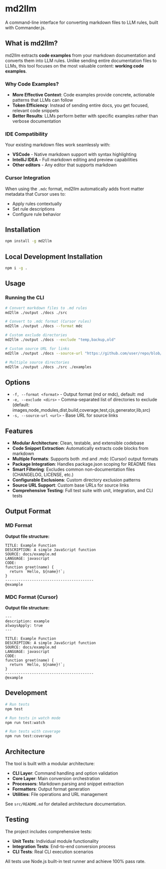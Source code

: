 # md2llm

A command-line interface for converting markdown files to LLM rules, built with Commander.js.

## What is md2llm?

md2llm extracts **code examples** from your markdown documentation and converts them into LLM rules. Unlike sending entire documentation files to LLMs, this tool focuses on the most valuable content: **working code examples**.

### Why Code Examples?

- **More Effective Context**: Code examples provide concrete, actionable patterns that LLMs can follow
- **Token Efficiency**: Instead of sending entire docs, you get focused, relevant code snippets
- **Better Results**: LLMs perform better with specific examples rather than verbose documentation

### IDE Compatibility

Your existing markdown files work seamlessly with:
- **VSCode** - Native markdown support with syntax highlighting
- **IntelliJ IDEA** - Full markdown editing and preview capabilities
- **Other editors** - Any editor that supports markdown

### Cursor Integration

When using the `.mdc` format, md2llm automatically adds front matter metadata that Cursor uses to:
- Apply rules contextually
- Set rule descriptions
- Configure rule behavior

## Installation

```bash
npm install -g md2llm
```

## Local Development Installation

```bash
npm i -g .
```

## Usage

### Running the CLI

```bash
# Convert markdown files to .md rules
md2llm ./output ./docs ./src

# Convert to .mdc format (Cursor rules)
md2llm ./output ./docs --format mdc

# Custom exclude directories
md2llm ./output ./docs --exclude "temp,backup,old"

# Custom source URL for links
md2llm ./output ./docs --source-url "https://github.com/user/repo/blob/main/"

# Multiple source directories
md2llm ./output ./docs ./src ./examples
```

## Options

- `-f, --format <format>` - Output format (md or mdc), default: md
- `-e, --exclude <dirs>` - Comma-separated list of directories to exclude (default: images,node_modules,dist,build,coverage,test,cjs,generator,lib,src)
- `-s, --source-url <url>` - Base URL for source links

## Features

- **Modular Architecture**: Clean, testable, and extensible codebase
- **Code Snippet Extraction**: Automatically extracts code blocks from markdown
- **Multiple Formats**: Supports both .md and .mdc (Cursor) output formats
- **Package Integration**: Handles package.json scoping for README files
- **Smart Filtering**: Excludes common non-documentation files (CHANGELOG, LICENSE, etc.)
- **Configurable Exclusions**: Custom directory exclusion patterns
- **Source URL Support**: Custom base URLs for source links
- **Comprehensive Testing**: Full test suite with unit, integration, and CLI tests

## Output Format

### MD Format

**Output file structure:**
```
TITLE: Example Function
DESCRIPTION: A simple JavaScript function
SOURCE: docs/example.md
LANGUAGE: javascript
CODE:
function greet(name) {
  return `Hello, ${name}!`;
}
----------------------------------------
@example
```

### MDC Format (Cursor)

**Output file structure:**
```
---
description: example
alwaysApply: true
---

TITLE: Example Function
DESCRIPTION: A simple JavaScript function
SOURCE: docs/example.md
LANGUAGE: javascript
CODE:
function greet(name) {
  return `Hello, ${name}!`;
}
----------------------------------------
@example
```

## Development

```bash
# Run tests
npm test

# Run tests in watch mode
npm run test:watch

# Run tests with coverage
npm run test:coverage
```

## Architecture

The tool is built with a modular architecture:

- **CLI Layer**: Command handling and option validation
- **Core Layer**: Main conversion orchestration
- **Processors**: Markdown parsing and snippet extraction
- **Formatters**: Output format generation
- **Utilities**: File operations and URL management

See `src/README.md` for detailed architecture documentation.

## Testing

The project includes comprehensive tests:

- **Unit Tests**: Individual module functionality
- **Integration Tests**: End-to-end conversion process
- **CLI Tests**: Real CLI execution scenarios

All tests use Node.js built-in test runner and achieve 100% pass rate.
